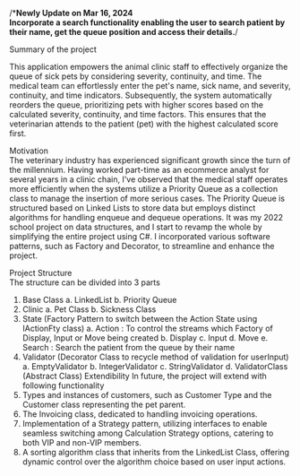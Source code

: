 /***Newly Update on Mar 16, 2024 <br/>
<b>Incorporate a search functionality enabling the user to search patient by their name, get the queue position and access their details.</b>**/

Summary of the project <br/>

This application empowers the animal clinic staff to effectively organize the queue of sick pets by considering severity, continuity, and time. The medical team can effortlessly enter the pet's name, sick name, and severity, continuity, and time indicators. Subsequently, the system automatically reorders the queue, prioritizing pets with higher scores based on the calculated severity, continuity, and time factors. This ensures that the veterinarian attends to the patient (pet) with the highest calculated score first.

Motivation <br/>
The veterinary industry has experienced significant growth since the turn of the millennium. Having worked part-time as an ecommerce analyst for several years in a clinic chain, I've observed that the medical staff operates more efficiently when the systems utilize a Priority Queue as a collection class to manage the insertion of more serious cases. The Priority Queue is structured based on Linked Lists to store data but employs distinct algorithms for handling enqueue and dequeue operations.
It was my 2022 school project on data structures, and I start to revamp the whole by simplifying the entire project using C#. I incorporated various software patterns, such as Factory and Decorator, to streamline and enhance the project.

Project Structure<br/>
The structure can be divided into 3 parts
1.	Base Class
a.	LinkedList
b.	 Priority Queue
2.	Clinic
a.	Pet Class
b.	Sickness Class
3.	State (Factory Pattern to switch between the Action State using IActionFty class)
a.	Action : To control the streams which Factory of Display, Input or Move being created
b.	Display
c.	Input
d.	Move
e.  Search : Search the patient from the queue by their name
5.	Validator (Decorator Class to recycle method of validation for userInput)
a.	EmptyValidator
b.	IntegerValidator
c.	StringValidator
d.	ValidatorClass (Abstract Class)
Extendibility
In future, the project will extend with following functionality
1.	Types and instances of customers, such as Customer Type and the Customer class representing the pet parent.
2.	The Invoicing class, dedicated to handling invoicing operations.
3.	Implementation of a Strategy pattern, utilizing interfaces to enable seamless switching among Calculation Strategy options, catering to both VIP and non-VIP members.
4.	A sorting algorithm class that inherits from the LinkedList Class, offering dynamic control over the algorithm choice based on user input actions.

